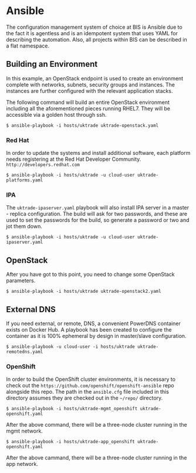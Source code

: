 # Ansible

The configuration management system of choice at BIS is Ansible due to the fact
it is agentless and is an idempotent system that uses YAML for describing the
automation. Also, all projects within BIS can be described in a flat namespace.

## Building an Environment

In this example, an OpenStack endpoint is used to create an environment complete
with networks, subnets, security groups and instances. The instances are further
configured with the relevant application stacks. 

The following command will build an entire OpenStack environment including all
the aforementioned pieces running RHEL7. They will be accessible via a golden
host through ssh.

`$ ansible-playbook -i hosts/uktrade uktrade-openstack.yaml`

### Red Hat 
In order to update the systems and install additional software, each platform
needs registering at the Red Hat Developer Community. 
`http://developers.redhat.com`

`$ ansible-playbook -i hosts/uktrade -u cloud-user uktrade-platforms.yaml`

### IPA

The `uktrade-ipaserver.yaml` playbook will also install IPA server in a master -
replica configuration. The build will ask for two passwords, and these are
used to set the passwords for the build, so generate a password or two and
jot them down. 

`$ ansible-playbook -i hosts/uktrade -u cloud-user uktrade-ipaserver.yaml`

## OpenStack
After you have got to this point, you need to change some OpenStack parameters.

```
$ ansible-playbook -i hosts/uktrade uktrade-openstack2.yaml
```

## External DNS
If you need external, or remote, DNS, a convenient PowerDNS container exists on
Docker Hub. A playbook has been created to configure the container as it is
100% ephemeral by design in master/slave configuration.

```
$ ansible-playbook -u cloud-user -i hosts/uktrade uktrade-remotedns.yaml
````

### OpenShift
In order to build the OpenShift cluster environments, it is necessary to check
out the `https://github.com/openshift/openshift-ansible` repo alongside this
repo. The path in the `ansible.cfg` file included in this directory assumes
they are checked out in the `~/repo/` directory.

`$ ansible-playbook -i hosts/uktrade-mgmt_openshift uktrade-openshift.yaml`

After the above command, there will be a three-node cluster running in the
mgmt network.

`$ ansible-playbook -i hosts/uktrade-app_openshift uktrade-openshift.yaml`

After the above cammand, there will be a three-node cluster running in the 
app network.
